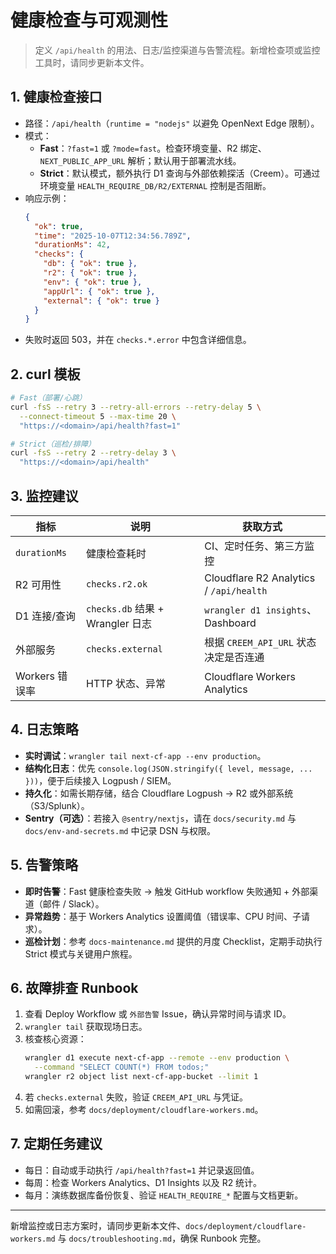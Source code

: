 # 健康检查与可观测性

> 定义 `/api/health` 的用法、日志/监控渠道与告警流程。新增检查项或监控工具时，请同步更新本文件。

## 1. 健康检查接口
- 路径：`/api/health`（`runtime = "nodejs"` 以避免 OpenNext Edge 限制）。
- 模式：
  - **Fast**：`?fast=1` 或 `?mode=fast`。检查环境变量、R2 绑定、`NEXT_PUBLIC_APP_URL` 解析；默认用于部署流水线。
  - **Strict**：默认模式，额外执行 D1 查询与外部依赖探活（Creem）。可通过环境变量 `HEALTH_REQUIRE_DB/R2/EXTERNAL` 控制是否阻断。
- 响应示例：
  ```json
  {
    "ok": true,
    "time": "2025-10-07T12:34:56.789Z",
    "durationMs": 42,
    "checks": {
      "db": { "ok": true },
      "r2": { "ok": true },
      "env": { "ok": true },
      "appUrl": { "ok": true },
      "external": { "ok": true }
    }
  }
  ```
- 失败时返回 503，并在 `checks.*.error` 中包含详细信息。

## 2. curl 模板
```bash
# Fast（部署/心跳）
curl -fsS --retry 3 --retry-all-errors --retry-delay 5 \
  --connect-timeout 5 --max-time 20 \
  "https://<domain>/api/health?fast=1"

# Strict（巡检/排障）
curl -fsS --retry 2 --retry-delay 3 \
  "https://<domain>/api/health"
```

## 3. 监控建议
| 指标 | 说明 | 获取方式 |
| --- | --- | --- |
| `durationMs` | 健康检查耗时 | CI、定时任务、第三方监控 |
| R2 可用性 | `checks.r2.ok` | Cloudflare R2 Analytics / `/api/health` | 
| D1 连接/查询 | `checks.db` 结果 + Wrangler 日志 | `wrangler d1 insights`、Dashboard |
| 外部服务 | `checks.external` | 根据 `CREEM_API_URL` 状态决定是否连通 | 
| Workers 错误率 | HTTP 状态、异常 | Cloudflare Workers Analytics |

## 4. 日志策略
- **实时调试**：`wrangler tail next-cf-app --env production`。
- **结构化日志**：优先 `console.log(JSON.stringify({ level, message, ... }))`，便于后续接入 Logpush / SIEM。
- **持久化**：如需长期存储，结合 Cloudflare Logpush → R2 或外部系统（S3/Splunk）。
- **Sentry（可选）**：若接入 `@sentry/nextjs`，请在 `docs/security.md` 与 `docs/env-and-secrets.md` 中记录 DSN 与权限。

## 5. 告警策略
- **即时告警**：Fast 健康检查失败 → 触发 GitHub workflow 失败通知 + 外部渠道（邮件 / Slack）。
- **异常趋势**：基于 Workers Analytics 设置阈值（错误率、CPU 时间、子请求）。
- **巡检计划**：参考 `docs-maintenance.md` 提供的月度 Checklist，定期手动执行 Strict 模式与关键用户旅程。

## 6. 故障排查 Runbook
1. 查看 Deploy Workflow 或 `外部告警` Issue，确认异常时间与请求 ID。
2. `wrangler tail` 获取现场日志。
3. 核查核心资源：
   ```bash
   wrangler d1 execute next-cf-app --remote --env production \
     --command "SELECT COUNT(*) FROM todos;"
   wrangler r2 object list next-cf-app-bucket --limit 1
   ```
4. 若 `checks.external` 失败，验证 `CREEM_API_URL` 与凭证。
5. 如需回滚，参考 `docs/deployment/cloudflare-workers.md`。

## 7. 定期任务建议
- 每日：自动或手动执行 `/api/health?fast=1` 并记录返回值。
- 每周：检查 Workers Analytics、D1 Insights 以及 R2 统计。
- 每月：演练数据库备份恢复、验证 `HEALTH_REQUIRE_*` 配置与文档更新。

---

新增监控或日志方案时，请同步更新本文件、`docs/deployment/cloudflare-workers.md` 与 `docs/troubleshooting.md`，确保 Runbook 完整。
